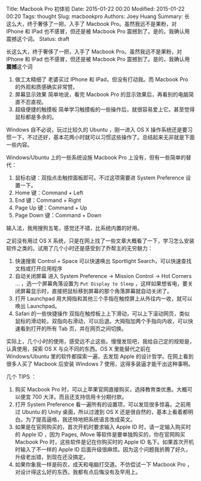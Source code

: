 Title: Macbook Pro 初体验
Date: 2015-01-22 00:20
Modified: 2015-01-22 00:20
Tags: thought
Slug: macbookpro
Authors: Joey Huang
Summary: 长这么大，终于奢侈了一把，入手了 Macbook Pro。虽然我远不是果粉，对 IPhone 和 IPad 也不感冒，但还是被 Macbook Pro 震撼到了。是的，我确认用震撼这个词。
Status: draft

长这么大，终于奢侈了一把，入手了 Macbook Pro。虽然我远不是果粉，对 IPhone 和 IPad 也不感冒，但还是被 Macbook Pro 震撼到了。是的，我确认用**震撼**这个词

1. 做工太精细了
   老婆买过 IPhone 和 IPad，但没有打动我。而 Macbook Pro 的外观和质感确实非常赞。
2. 屏幕显示效果
   简单地说，看完 Macbook Pro 的显示效果后，再看别的电脑简直不忍直视。
3. 超级便捷的触摸板
   简单学习触摸板的一些操作后，就很容易爱上它。甚至觉得鼠标都是多余的。

Windows 自不必说，玩过比较久的 Ubuntu ，刚一进入 OS X 操作系统还是要习惯一下，不过还好，基本花两小时就可以习惯这些操作了。总结起来无非就是下面一些内容。

Windows/Ubuntu 上的一些系统设施 Macbook Pro 上没有，但有一些简单的替代：

1. 鼠标右键：双指点击触控面板即可。不过这项需要进 System Preference 设置一下。
2. Home 键：Command + Left
3. End 键：Command + Right
4. Page Up 键：Command + Up
5. Page Down 键：Command + Down

输入法，我用搜狗五笔，感觉还不错，比系统内置的好用。

之前没有用过 OS X 系统，只是在网上找了一些文章大概看了一下，学习怎么安装软件之类的。试用了几个小时还是感受到了乔帮主的无穷魅力：

1. 快速搜索
   Control + Space 可以快速唤出 Sportlight Search，可以快速查找文档或打开应用程序
2. 自动关闭屏幕
   进入 System Preference -> Mission Control -> Hot Corners ... ，选一个屏幕角落设置为 `Put Display to Sleep` ，这样如果想省电，要关闭屏幕显示时，直接把鼠标移到屏幕的那个角落屏幕就自动关闭了。
3. 打开 Launchpad
   用大拇指和其他三个手指在触控屏上从外往内一收，就可以唤出 Launchpad。
4. Safari 的一些快捷操作
   双指在触控板上上下滑动，可以上下滚动网页，类似鼠标的滑动轮。双指向右滑动，可以后退。大拇指加两个手指向内收，可以快速看到打开的所有 Tab 页，并在网页之间切换。

实际上，几个小时的使用，感受远不止这些。慢慢发现吧，我给自己定的规矩是，认真使用，探索 OS X 与众不同的东西。OS X 里能替代之前在 Windows/Ubuntu 里的软件都探索一遍，去发现 Apple 的设计哲学。在网上看到很多人买了 Macbook 后安装 Windows 7 使用，这得多装逼才能干出这种事啊。

几个 TIPS ：

1. 购买 Macbook Pro 时，可以上苹果官网直接购买，选择教育类优惠。大概可以便宜 700 大洋。而且还支持信用卡分期付款。
2. 打开 System Preference 看一遍所有的设置项，可以发现很多惊喜。之前用过 Ubuntu 的 Unity 桌面，所以过渡到 OS X 还是很自然的，基本上看着都明白。为了提高逼格，我还特地把系统语言改成英文。
3. 如果是在官网购买的，首次开机时要求输入 Apple ID 时，请一定输入购买时的 Apple ID ，因为 Pages, iMove 等软件是要单独购买的，你在官网购买 Macbook Pro 时，这些软件是记在你购买时的 Apple ID 名下。如果首次开机时输入了不一样的 Apple ID 后面升级很麻烦。因为这个问题我折腾了好久，升级老出错，到现在还没搞定。
4. 如果你象我一样是码农，成天和电脑打交道。不仿偿试一下 Macbook Pro ，对设计得这么好的东西，我都有点后悔没有及早用上。

